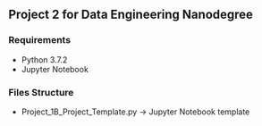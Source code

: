 ## Project 2 for Data Engineering Nanodegree

### Requirements
- Python 3.7.2
- Jupyter Notebook

### Files Structure
- Project_1B_Project_Template.py -> Jupyter Notebook template